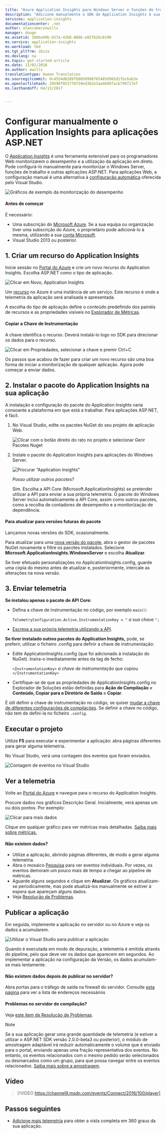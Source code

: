 ```yaml
---
title: "Azure Application Insights para Windows Server e funções de trabalho | Microsoft Docs"
description: "Adicione manualmente o SDK do Application Insights à sua aplicação do ASP.NET para analisar a utilização, a disponibilidade e o desempenho."
services: application-insights
documentationcenter: .net
author: alancameronwills
manager: douge
ms.assetid: 106ba99b-b57a-43b8-8866-e02f626c8190
ms.service: application-insights
ms.workload: tbd
ms.tgt_pltfrm: ibiza
ms.devlang: na
ms.topic: get-started-article
ms.date: 11/01/2016
ms.author: awills
translationtype: Human Translation
ms.sourcegitcommit: 0c4554d6289fb0050998765485d965d1fbc6ab3e
ms.openlocfilehash: 29598f052778759ed362e3aa4b997acb799717ef
ms.lasthandoff: 04/13/2017


---
```

# <a name="manually-configure-application-insights-for-aspnet-applications"></a>Configurar manualmente o Application Insights para aplicações ASP.NET
O [Application Insights](app-insights-overview.md) é uma ferramenta extensível para os programadores Web monitorizarem o desempenho e a utilização da aplicação em direto. Pode configurá-lo manualmente para monitorizar o Windows Server, funções de trabalho e outras aplicações ASP.NET. Para aplicações Web, a configuração manual é uma alternativa à [configuração automática](app-insights-asp-net.md) oferecida pelo Visual Studio.

![Gráficos de exemplo da monitorização do desempenho](./media/app-insights-windows-services/10-perf.png)

#### <a name="before-you-start"></a>Antes de começar
É necessário:

* Uma subscrição do [Microsoft Azure](http://azure.com). Se a sua equipa ou organização tiver uma subscrição do Azure, o proprietário pode adicioná-lo à mesma, utilizando a sua [conta Microsoft](http://live.com).
* Visual Studio 2013 ou posterior.

## <a name="add"></a>1. Criar um recurso do Application Insights
Inicie sessão no [Portal do Azure](https://portal.azure.com/) e crie um novo recurso do Application Insights. Escolha ASP.NET como o tipo de aplicação.

![Clicar em Novo, Application Insights](./media/app-insights-windows-services/01-new-asp.png)

Um [recurso](app-insights-resources-roles-access-control.md) no Azure é uma instância de um serviço. Este recurso é onde a telemetria da aplicação será analisada e apresentada.

A escolha do tipo de aplicação define o conteúdo predefinido dos painéis de recursos e as propriedades visíveis no [Explorador de Métricas](app-insights-metrics-explorer.md).

#### <a name="copy-the-instrumentation-key"></a>Copiar a Chave de Instrumentação
A chave identifica o recurso. Deverá instalá-lo logo no SDK para direcionar os dados para o recurso.

![Clicar em Propriedades, selecionar a chave e premir Ctrl+C](./media/app-insights-windows-services/02-props-asp.png)

Os passos que acabou de fazer para criar um novo recurso são uma boa forma de iniciar a monitorização de qualquer aplicação. Agora pode começar a enviar dados.

## <a name="sdk"></a>2. Instalar o pacote do Application Insights na sua aplicação
A instalação e configuração do pacote do Application Insights varia consoante a plataforma em que está a trabalhar. Para aplicações ASP.NET, é fácil.

1. No Visual Studio, edite os pacotes NuGet do seu projeto de aplicação Web.
   
    ![Clicar com o botão direito do rato no projeto e selecionar Gerir Pacotes Nuget](./media/app-insights-windows-services/03-nuget.png)
2. Instale o pacote do Application Insights para aplicações do Windows Server.
   
    ![Procurar “Application Insights”](./media/app-insights-windows-services/04-ai-nuget.png)
   
    *Posso utilizar outros pacotes?*
   
    Sim. Escolha a API Core (Microsoft.ApplicationInsights) se pretender utilizar a API para enviar a sua própria telemetria. O pacote do Windows Server inclui automaticamente a API Core, assim como outros pacotes, como a recolha de contadores de desempenho e a monitorização de dependência. 

#### <a name="to-upgrade-to-future-package-versions"></a>Para atualizar para versões futuras do pacote
Lançamos novas versões do SDK, ocasionalmente.

Para atualizar para uma [nova versão do pacote](https://github.com/Microsoft/ApplicationInsights-dotnet-server/releases/), abra o gestor de pacotes NuGet novamente e filtre os pacotes instalados. Selecione **Microsoft.ApplicationInsights.WindowsServer** e escolha **Atualizar**.

Se tiver efetuado personalizações no ApplicationInsights.config, guarde uma cópia do mesmo antes de atualizar e, posteriormente, intercale as alterações na nova versão.

## <a name="3-send-telemetry"></a>3. Enviar telemetria
**Se instalou apenas o pacote de API Core:**

* Defina a chave de instrumentação no código, por exemplo `main()`: 
  
    `TelemetryConfiguration.Active.InstrumentationKey = "` *a sua chave* `";` 
* [Escreva a sua própria telemetria utilizando a API](app-insights-api-custom-events-metrics.md#ikey).

**Se tiver instalado outros pacotes do Application Insights,** pode, se preferir, utilizar o ficheiro .config para definir a chave de instrumentação:

* Edite ApplicationInsights.config (que foi adicionado à instalação do NuGet). Insira-o imediatamente antes da tag de fecho:
  
    `<InstrumentationKey>` *a chave de instrumentação que copiou* `</InstrumentationKey>`
* Certifique-se de que as propriedades de ApplicationInsights.config no Explorador de Soluções estão definidas para **Ação de Compilação = Conteúdo, Copiar para o Diretório de Saída = Copiar**.

É útil definir a chave de instrumentação no código, se quiser [mudar a chave de diferentes configurações de compilações](app-insights-separate-resources.md). Se definir a chave no código, não tem de defini-la no ficheiro `.config`.

## <a name="run"></a> Executar o projeto
Utilize **F5** para executar e experimentar a aplicação: abra páginas diferentes para gerar alguma telemetria.

No Visual Studio, verá uma contagem dos eventos que foram enviados.

![Contagem de eventos no Visual Studio](./media/app-insights-windows-services/appinsights-09eventcount.png)

## <a name="monitor"></a> Ver a telemetria
Volte ao [Portal do Azure](https://portal.azure.com/) e navegue para o recurso do Application Insights.

Procure dados nos gráficos Descrição Geral. Inicialmente, verá apenas um ou dois pontos. Por exemplo:

![Clicar para mais dados](./media/app-insights-windows-services/12-first-perf.png)

Clique em qualquer gráfico para ver métricas mais detalhadas. [Saiba mais sobre métricas.](app-insights-web-monitor-performance.md)

#### <a name="no-data"></a>Não existem dados?
* Utilize a aplicação, abrindo páginas diferentes, de modo a gerar alguma telemetria.
* Abra o mosaico [Pesquisa](app-insights-diagnostic-search.md) para ver eventos individuais. Por vezes, os eventos demoram um pouco mais de tempo a chegar ao pipeline de métricas.
* Aguarde alguns segundos e clique em **Atualizar**. Os gráficos atualizam-se periodicamente, mas pode atualizá-los manualmente se estiver à espera que apareçam alguns dados.
* Veja [Resolução de Problemas](app-insights-troubleshoot-faq.md).

## <a name="publish-your-app"></a>Publicar a aplicação
Em seguida, implemente a aplicação no servidor ou no Azure e veja os dados a acumularem.

![Utilizar o Visual Studio para publicar a aplicação](./media/app-insights-windows-services/15-publish.png)

Quando é executada em modo de depuração, a telemetria é emitida através do pipeline, pelo que deve ver os dados que aparecem em segundos. Ao implementar a aplicação na configuração da Versão, os dados acumulam-se mais lentamente.

#### <a name="no-data-after-you-publish-to-your-server"></a>Não existem dados depois de publicar no servidor?
Abra portas para o tráfego de saída na firewall do servidor. Consulte [esta página](https://docs.microsoft.com/azure/application-insights/app-insights-ip-addresses) para ver a lista de endereços necessários 

#### <a name="trouble-on-your-build-server"></a>Problemas no servidor de compilação?
Veja [este item de Resolução de Problemas](app-insights-asp-net-troubleshoot-no-data.md#NuGetBuild).

> [!NOTE]
> Se a sua aplicação gerar uma grande quantidade de telemetria (e estiver a utilizar o ASP.NET SDK versão 2.0.0-beta3 ou posterior), o módulo de amostragem adaptável irá reduzir automaticamente o volume que é enviado para o portal, enviando apenas uma fração representativa dos eventos. No entanto, os eventos relacionados com o mesmo pedido serão selecionados ou desmarcados como um grupo, para que possa navegar entre os eventos relacionados. 
> [Saiba mais sobre a amostragem](app-insights-sampling.md).
> 
> 

## <a name="video"></a>Vídeo

> [!VIDEO https://channel9.msdn.com/events/Connect/2016/100/player]

## <a name="next-steps"></a>Passos seguintes
* [Adicione mais telemetria](app-insights-asp-net-more.md) para obter a vista completa em 360 graus da sua aplicação.



